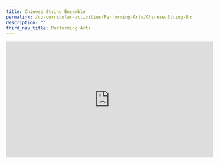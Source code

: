 ```yaml
---
title: Chinese String Ensemble
permalink: /co-curricular-activities/Performing-Arts/Chinese-String-Ensemble
description: ""
third_nav_title: Performing Arts
---
```

<iframe width="560" height="315" src="https://www.youtube.com/embed/Ds87K2L0rc8" title="YouTube video player" frameborder="0" allow="accelerometer; autoplay; clipboard-write; encrypted-media; gyroscope; picture-in-picture" allowfullscreen></iframe>

